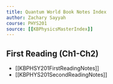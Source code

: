 ```yaml
---
title: Quantum World Book Notes Index
author: Zachary Sayyah
course: PHYS201
source: [[KBPhysicsMasterIndex]]
---
```


## First Reading (Ch1-Ch2)
 - [[KBPHSY201FirstReadingNotes]]
 - [[KBPHYS201SecondReadingNotes]]
